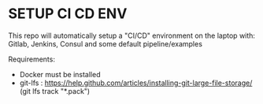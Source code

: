SETUP CI CD ENV
===============

This repo will automatically setup a "CI/CD" environment on the laptop with: Gitlab, Jenkins, Consul and some default pipeline/examples

Requirements: 

* Docker must be installed
* git-lfs : https://help.github.com/articles/installing-git-large-file-storage/ (git lfs track "*.pack")


